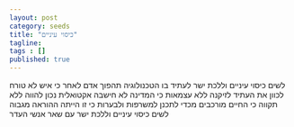 ```yaml
---
layout: post 
category: seeds
title: "כיסוי עיניים"
tagline: 
tags : [] 
published: true
---
```


לשים כיסוי עיניים
וללכת ישר
לעתיד בו הטכנולוגיה תהפוך אדם לאחר
כי איש לא טורח לכוון את העתיד
לזיקנה ללא עצמאות
כי המדינה לא חישבה אקטואלית נכון
להווה ללא תקווה
כי החיים מורכבים מכדי לתכנן
למשרפות ולבערות
כי זו הייתה ההוראה מגבוה
לשים כיסוי עיניים
וללכת ישר
עם שאר אנשי העדר
